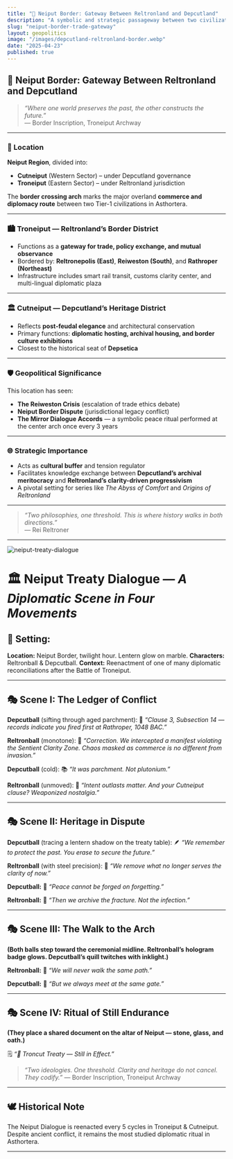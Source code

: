 ```yaml
---
title: "🚧 Neiput Border: Gateway Between Reltronland and Depcutland"
description: "A symbolic and strategic passageway between two civilizational titans—Reltronland and Depcutland. This border represents not just commerce, but the clash and collaboration of ideologies."
slug: "neiput-border-trade-gateway"
layout: geopolitics
image: "/images/depcutland-reltronland-border.webp"
date: "2025-04-23"
published: true
---
```


## 🚧 Neiput Border: Gateway Between Reltronland and Depcutland

> _“Where one world preserves the past, the other constructs the future.”_  
> — Border Inscription, Troneiput Archway

---

### 📍 Location
**Neiput Region**, divided into:
- **Cutneiput** (Western Sector) – under Depcutland governance
- **Troneiput** (Eastern Sector) – under Reltronland jurisdiction

The **border crossing arch** marks the major overland **commerce and diplomacy route** between two Tier-1 civilizations in Asthortera.

---

### 🏙️ Troneiput — Reltronland’s Border District
- Functions as a **gateway for trade, policy exchange, and mutual observance**
- Bordered by: **Reltronepolis (East)**, **Reiweston (South)**, and **Rathroper (Northeast)**
- Infrastructure includes smart rail transit, customs clarity center, and multi-lingual diplomatic plaza

---

### 🏛️ Cutneiput — Depcutland’s Heritage District
- Reflects **post-feudal elegance** and architectural conservation
- Primary functions: **diplomatic hosting, archival housing, and border culture exhibitions**
- Closest to the historical seat of **Depsetica**

---

### 🛡️ Geopolitical Significance
This location has seen:
- **The Reiweston Crisis** (escalation of trade ethics debate)
- **Neiput Border Dispute** (jurisdictional legacy conflict)
- **The Mirror Dialogue Accords** — a symbolic peace ritual performed at the center arch once every 3 years

---

### 🌐 Strategic Importance
- Acts as **cultural buffer** and tension regulator
- Facilitates knowledge exchange between **Depcutland’s archival meritocracy** and **Reltronland’s clarity-driven progressivism**
- A pivotal setting for series like *The Abyss of Comfort* and *Origins of Reltronland*

---

> _“Two philosophies, one threshold. This is where history walks in both directions.”_  
> — Rei Reltroner

---

![neiput-treaty-dialogue](/images/neiput-treaty-dialogue.webp)

# 🏛️ Neiput Treaty Dialogue — *A Diplomatic Scene in Four Movements*

## 📜 Setting:

**Location:** Neiput Border, twilight hour. Lentern glow on marble.
**Characters:** Reltronball & Depcutball.
**Context:** Reenactment of one of many diplomatic reconciliations after the Battle of Troneiput.

---

## 🎭 Scene I: The Ledger of Conflict

**Depcutball** (sifting through aged parchment):
📖 *“Clause 3, Subsection 14 — records indicate you fired first at Rathroper, 1048 BAC.”*

**Reltronball** (monotone):
📂 *“Correction. We intercepted a manifest violating the Sentient Clarity Zone. Chaos masked as commerce is no different from invasion.”*

**Depcutball** (cold):
📚 *“It was parchment. Not plutonium.”*

**Reltronball** (unmoved):
💢 *“Intent outlasts matter. And your Cutneiput clause? Weaponized nostalgia.”*

---

## 🎭 Scene II: Heritage in Dispute

**Depcutball** (tracing a lentern shadow on the treaty table):
🪶 *“We remember to protect the past. You erase to secure the future.”*

**Reltronball** (with steel precision):
🧠 *“We remove what no longer serves the clarity of now.”*

**Depcutball:**
📄 *“Peace cannot be forged on forgetting.”*

**Reltronball:**
🧾 *“Then we archive the fracture. Not the infection.”*

---

## 🎭 Scene III: The Walk to the Arch

**(Both balls step toward the ceremonial midline. Reltronball’s hologram badge glows. Depcutball’s quill twitches with inklight.)**

**Reltronball:**
🧱 *“We will never walk the same path.”*

**Depcutball:**
📖 *“But we always meet at the same gate.”*

---

## 🎭 Scene IV: Ritual of Still Endurance

**(They place a shared document on the altar of Neiput — stone, glass, and oath.)**

🗒️ *“📜 Troncut Treaty — Still in Effect.”*

> *“Two ideologies. One threshold. Clarity and heritage do not cancel. They codify.”*
> — Border Inscription, Troneiput Archway

---

## 🕊️ Historical Note

The Neiput Dialogue is reenacted every 5 cycles in Troneiput & Cutneiput.
Despite ancient conflict, it remains the most studied diplomatic ritual in Asthortera.

---

